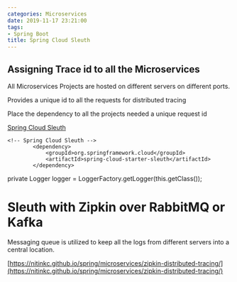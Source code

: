 ```yaml
---
categories: Microservices
date: 2019-11-17 23:21:00
tags:
- Spring Boot
title: Spring Cloud Sleuth
---
```


## Assigning Trace id to all the Microservices

All Microservices Projects are hosted on different servers on different ports.

Provides a unique id to all the requests for distributed tracing

Place the dependency to all the projects needed a unique request id

[Spring Cloud Sleuth](https://cloud.spring.io/spring-cloud-sleuth/reference/html/)

```maven
<!-- Spring Cloud Sleuth -->
		<dependency>
			<groupId>org.springframework.cloud</groupId>
			<artifactId>spring-cloud-starter-sleuth</artifactId>
		</dependency>
```

private Logger logger = LoggerFactory.getLogger(this.getClass());

# Sleuth with Zipkin over RabbitMQ or Kafka

Messaging queue is utilized to keep all the logs from different servers into a
central location.

[https://nitinkc.github.io/spring/microservices/zipkin-distributed-tracing/](https://nitinkc.github.io/spring/microservices/zipkin-distributed-tracing/)